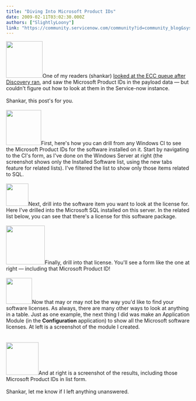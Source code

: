 ```yaml
---
title: "Diving Into Microsoft Product IDs"
date: 2009-02-11T03:02:30.000Z
authors: ["SlightlyLoony"]
link: "https://community.servicenow.com/community?id=community_blog&sys_id=95fde22ddbd0dbc01dcaf3231f961919"
---
```

<p><img  alt="" class="jive-image" src="4fba2042dbd09344e9737a9e0f96190a.iix" style="width: auto; height: 100px;" />One of my readers (shankar) <a title="lightlyLoony/blog/2009/2/2/1965" href="/community?id=community_blog&sys_id=3cfda22ddbd0dbc01dcaf3231f96196b">looked at the ECC queue after Discovery ran</a>, and saw the Microsoft Product IDs in the payload data — but couldn't figure out how to look at them in the Service-now instance.<br /><br />Shankar, this post's for you.<!--break--><br /><br /><img  alt="" class="jive-image" src="083c0c4adb509fc068c1fb651f961943.iix" style="width: auto; height: 96px;" />First, here's how you can drill from any Windows CI to see the Microsoft Product IDs for the software installed on it. Start by navigating to the CI's form, as I've done on the Windows Server at right (the screenshot shows only the Installed Software list, using the new tabs feature for related lists). I've filtered the list to show only those items related to SQL.<br /><br /><img  alt="" class="jive-image" src="9e6ee3b9db94df04e9737a9e0f9619bd.iix" style="width: auto; height: 61px;" />Next, drill into the software item you want to look at the license for. Here I've drilled into the Microsoft SQL installed on this server. In the related list below, you can see that there's a license for this software package.<br /><br /><img __jive_id="4761" alt="" class="jive-image" src="onafter.jpg" style="width: auto; height: 106px;" />Finally, drill into that license. You'll see a form like the one at right — including that Microsoft Product ID!<br /><br /><img  alt="" class="jive-image" src="3da9ac42db94dfc03eb27a9e0f9619b6.iix" style="width: auto; height: 71px;" />Now that may or may not be the way you'd like to find your software licenses. As always, there are many other ways to look at anything in a table. Just as one example, the next thing I did was make an Application Module (in the <b>Configuration</b> application) to show all the Microsoft software licenses. At left is a screenshot of the module I created. <br /><br /><br /><img  alt="" class="jive-image" src="7f7b4082db509fc068c1fb651f96195b.iix" style="width: auto; height: 89px;" />And at right is a screenshot of the results, including those Microsoft Product IDs in list form.<br /><br />Shankar, let me know if I left anything unanswered.</p>